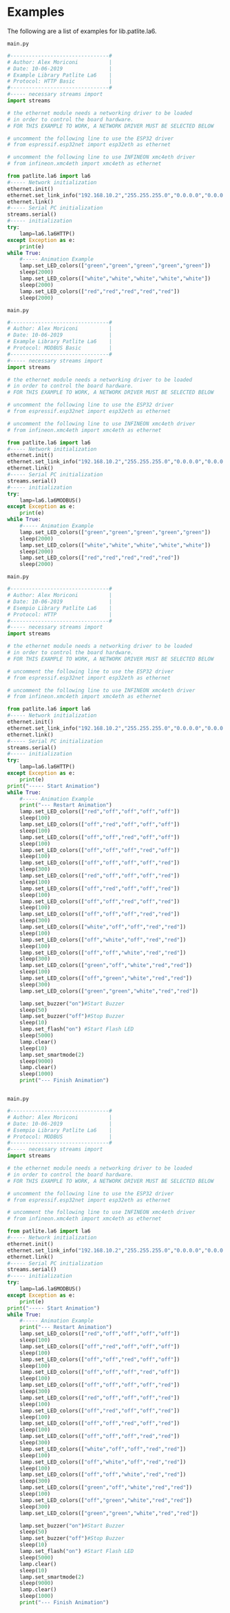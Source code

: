 # Examples

The following are a list of examples for lib.patlite.la6.



```main.py```

```python
#--------------------------------#
# Author: Alex Moriconi          |
# Date: 10-06-2019               |
# Example Library Patlite La6    |
# Protocol: HTTP Basic           |
#--------------------------------#
#----- necessary streams import
import streams

# the ethernet module needs a networking driver to be loaded
# in order to control the board hardware.
# FOR THIS EXAMPLE TO WORK, A NETWORK DRIVER MUST BE SELECTED BELOW

# uncomment the following line to use the ESP32 driver
# from espressif.esp32net import esp32eth as ethernet

# uncomment the following line to use INFINEON xmc4eth driver
# from infineon.xmc4eth import xmc4eth as ethernet

from patlite.la6 import la6
#----- Network initialization
ethernet.init()
ethernet.set_link_info("192.168.10.2","255.255.255.0","0.0.0.0","0.0.0.0")
ethernet.link()
#----- Serial PC initialization
streams.serial()
#----- initialization
try:
    lamp=la6.la6HTTP()
except Exception as e:
    print(e)
while True:
    #----- Animation Example
    lamp.set_LED_colors(["green","green","green","green","green"])
    sleep(2000)
    lamp.set_LED_colors(["white","white","white","white","white"])
    sleep(2000)
    lamp.set_LED_colors(["red","red","red","red","red"])
    sleep(2000)

```


```main.py```

```python
#--------------------------------#
# Author: Alex Moriconi          |
# Date: 10-06-2019               |
# Example Library Patlite La6    |
# Protocol: MODBUS Basic         |
#--------------------------------#
#----- necessary streams import
import streams

# the ethernet module needs a networking driver to be loaded
# in order to control the board hardware.
# FOR THIS EXAMPLE TO WORK, A NETWORK DRIVER MUST BE SELECTED BELOW

# uncomment the following line to use the ESP32 driver
# from espressif.esp32net import esp32eth as ethernet

# uncomment the following line to use INFINEON xmc4eth driver
# from infineon.xmc4eth import xmc4eth as ethernet

from patlite.la6 import la6
#----- Network initialization
ethernet.init()
ethernet.set_link_info("192.168.10.2","255.255.255.0","0.0.0.0","0.0.0.0")
ethernet.link()
#----- Serial PC initialization
streams.serial()
#----- initialization
try:
    lamp=la6.la6MODBUS()
except Exception as e:
    print(e)
while True:
    #----- Animation Example
    lamp.set_LED_colors(["green","green","green","green","green"])
    sleep(2000)
    lamp.set_LED_colors(["white","white","white","white","white"])
    sleep(2000)
    lamp.set_LED_colors(["red","red","red","red","red"])
    sleep(2000)

```


```main.py```

```python
#--------------------------------#
# Author: Alex Moriconi          |
# Date: 10-06-2019               |
# Esempio Library Patlite La6    |
# Protocol: HTTP                 |
#--------------------------------#
#----- necessary streams import
import streams

# the ethernet module needs a networking driver to be loaded
# in order to control the board hardware.
# FOR THIS EXAMPLE TO WORK, A NETWORK DRIVER MUST BE SELECTED BELOW

# uncomment the following line to use the ESP32 driver
# from espressif.esp32net import esp32eth as ethernet

# uncomment the following line to use INFINEON xmc4eth driver
# from infineon.xmc4eth import xmc4eth as ethernet

from patlite.la6 import la6
#----- Network initialization
ethernet.init()
ethernet.set_link_info("192.168.10.2","255.255.255.0","0.0.0.0","0.0.0.0")
ethernet.link()
#----- Serial PC initialization
streams.serial()
#----- initialization
try:
    lamp=la6.la6HTTP()
except Exception as e:
    print(e)
print("----- Start Animation")
while True:
    #----- Animation Example
    print("--- Restart Animation")
    lamp.set_LED_colors(["red","off","off","off","off"])
    sleep(100)
    lamp.set_LED_colors(["off","red","off","off","off"])
    sleep(100)
    lamp.set_LED_colors(["off","off","red","off","off"])
    sleep(100)
    lamp.set_LED_colors(["off","off","off","red","off"])
    sleep(100)
    lamp.set_LED_colors(["off","off","off","off","red"])
    sleep(300)
    lamp.set_LED_colors(["red","off","off","off","red"])
    sleep(100)
    lamp.set_LED_colors(["off","red","off","off","red"])
    sleep(100)
    lamp.set_LED_colors(["off","off","red","off","red"])
    sleep(100)
    lamp.set_LED_colors(["off","off","off","red","red"])
    sleep(300)
    lamp.set_LED_colors(["white","off","off","red","red"])
    sleep(100)
    lamp.set_LED_colors(["off","white","off","red","red"])
    sleep(100)
    lamp.set_LED_colors(["off","off","white","red","red"])
    sleep(300)
    lamp.set_LED_colors(["green","off","white","red","red"])
    sleep(100)
    lamp.set_LED_colors(["off","green","white","red","red"])
    sleep(300)
    lamp.set_LED_colors(["green","green","white","red","red"])

    lamp.set_buzzer("on")#Start Buzzer
    sleep(50)
    lamp.set_buzzer("off")#Stop Buzzer
    sleep(10)
    lamp.set_flash("on") #Start Flash LED
    sleep(5000)
    lamp.clear()
    sleep(10)
    lamp.set_smartmode(2)
    sleep(9000)
    lamp.clear()
    sleep(1000)
    print("--- Finish Animation")



```


```main.py```

```python
#--------------------------------#
# Author: Alex Moriconi          |
# Date: 10-06-2019               |
# Esempio Library Patlite La6    |
# Protocol: MODBUS               |
#--------------------------------#
#----- necessary streams import
import streams

# the ethernet module needs a networking driver to be loaded
# in order to control the board hardware.
# FOR THIS EXAMPLE TO WORK, A NETWORK DRIVER MUST BE SELECTED BELOW

# uncomment the following line to use the ESP32 driver
# from espressif.esp32net import esp32eth as ethernet

# uncomment the following line to use INFINEON xmc4eth driver
# from infineon.xmc4eth import xmc4eth as ethernet

from patlite.la6 import la6
#----- Network initialization
ethernet.init()
ethernet.set_link_info("192.168.10.2","255.255.255.0","0.0.0.0","0.0.0.0")
ethernet.link()
#----- Serial PC initialization
streams.serial()
#----- initialization
try:
    lamp=la6.la6MODBUS()
except Exception as e:
    print(e)
print("----- Start Animation")
while True:
    #----- Animation Example
    print("--- Restart Animation")
    lamp.set_LED_colors(["red","off","off","off","off"])
    sleep(100)
    lamp.set_LED_colors(["off","red","off","off","off"])
    sleep(100)
    lamp.set_LED_colors(["off","off","red","off","off"])
    sleep(100)
    lamp.set_LED_colors(["off","off","off","red","off"])
    sleep(100)
    lamp.set_LED_colors(["off","off","off","off","red"])
    sleep(300)
    lamp.set_LED_colors(["red","off","off","off","red"])
    sleep(100)
    lamp.set_LED_colors(["off","red","off","off","red"])
    sleep(100)
    lamp.set_LED_colors(["off","off","red","off","red"])
    sleep(100)
    lamp.set_LED_colors(["off","off","off","red","red"])
    sleep(300)
    lamp.set_LED_colors(["white","off","off","red","red"])
    sleep(100)
    lamp.set_LED_colors(["off","white","off","red","red"])
    sleep(100)
    lamp.set_LED_colors(["off","off","white","red","red"])
    sleep(300)
    lamp.set_LED_colors(["green","off","white","red","red"])
    sleep(100)
    lamp.set_LED_colors(["off","green","white","red","red"])
    sleep(300)
    lamp.set_LED_colors(["green","green","white","red","red"])

    lamp.set_buzzer("on")#Start Buzzer
    sleep(50)
    lamp.set_buzzer("off")#Stop Buzzer
    sleep(10)
    lamp.set_flash("on") #Start Flash LED
    sleep(5000)
    lamp.clear()
    sleep(10)
    lamp.set_smartmode(2)
    sleep(9000)
    lamp.clear()
    sleep(1000)
    print("--- Finish Animation")



```
<!--stackedit_data:
eyJoaXN0b3J5IjpbMjEwOTU2NjA0N119
-->